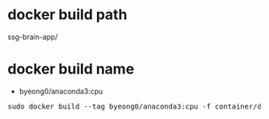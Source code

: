 # docker build path
ssg-brain-app/

# docker build name
- byeong0/anaconda3:cpu
<pre>
sudo docker build --tag byeong0/anaconda3:cpu -f container/docker/anaconda3/cpu/Dockerfile .
</pre>
